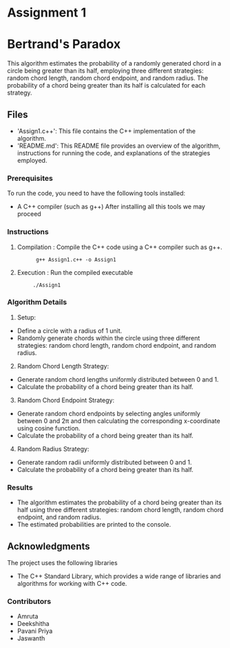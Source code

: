 # Assignment 1

# Bertrand's Paradox

This algorithm estimates the probability of a randomly generated chord in a circle being greater than its half, employing three different strategies: random chord length, random chord endpoint, and random radius. The probability of a chord being greater than its half is calculated for each strategy.

## Files

* 'Assign1.c++': This file contains the C++ implementation of the algorithm.                                                                  
* 'README.md': This README file provides an overview of the algorithm, instructions for running the code, and explanations of the strategies employed.

### Prerequisites

To run the code, you need to have the following tools installed:

* A C++ compiler (such as g++)
  After installing all this tools we may proceed

### Instructions
1) Compilation : Compile the C++ code using a C++ compiler such as g++.

             g++ Assign1.c++ -o Assign1                                                                                        
4) Execution : Run the compiled executable    
       
            ./Assign1
            
### Algorithm Details
1) Setup:
* Define a circle with a radius of 1 unit.
* Randomly generate chords within the circle using three different strategies: random chord length, random chord endpoint, and random radius.

2) Random Chord Length Strategy:

* Generate random chord lengths uniformly distributed between 0 and 1.
* Calculate the probability of a chord being greater than its half.
                                                                                         
3) Random Chord Endpoint Strategy:

* Generate random chord endpoints by selecting angles uniformly between 0 and 2π and then calculating the corresponding x-coordinate using cosine function.
* Calculate the probability of a chord being greater than its half.
                                                     
4) Random Radius Strategy:

* Generate random radii uniformly distributed between 0 and 1.
* Calculate the probability of a chord being greater than its half.

### Results

* The algorithm estimates the probability of a chord being greater than its half using three different strategies: random chord length, random chord endpoint, and random radius.
* The estimated probabilities are printed to the console.
     
## Acknowledgments
The project uses the following libraries
* The C++ Standard Library, which provides a wide range of libraries and algorithms for working with C++ code.

### Contributors
* Amruta
* Deekshitha
* Pavani Priya
* Jaswanth


